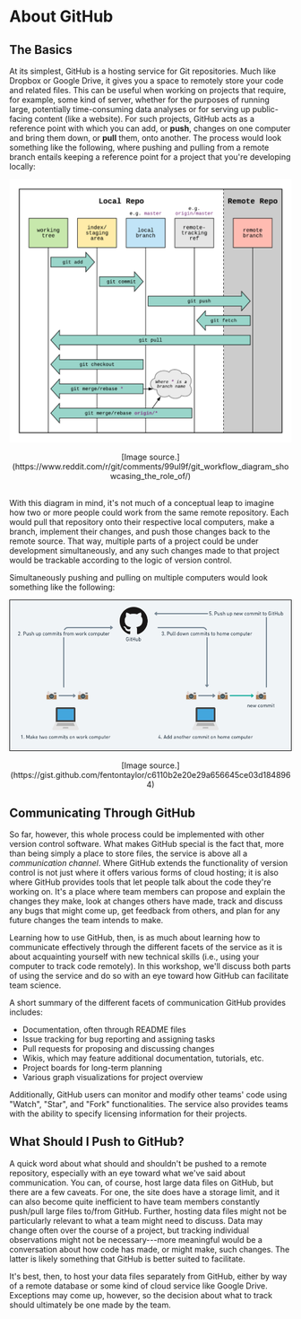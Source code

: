 About GitHub
============

The Basics
----------

At its simplest, GitHub is a hosting service for Git repositories. Much like 
Dropbox or Google Drive, it gives you a space to remotely store your code and 
related files. This can be useful when working on projects that require, for 
example, some kind of server, whether for the purposes of running large, 
potentially time-consuming data analyses or for serving up public-facing content 
(like a website). For such projects, GitHub acts as a reference point with which 
you can add, or **push**, changes on one computer and bring them down, or 
**pull** them, onto another. The process would look something like the following, 
where pushing and pulling from a remote branch entails keeping a reference point 
for a project that you're developing locally:

![](./img/github_workflow.png)
<center>
[Image source.](https://www.reddit.com/r/git/comments/99ul9f/git_workflow_diagram_showcasing_the_role_of/)
</center><br>

With this diagram in mind, it's not much of a conceptual leap to imagine how two 
or more people could work from the same remote repository. Each would pull that 
repository onto their respective local computers, make a branch, implement their 
changes, and push those changes back to the remote source. That way, multiple 
parts of a project could be under development simultaneously, and any such 
changes made to that project would be trackable according to the logic of version 
control.

Simultaneously pushing and pulling on multiple computers would look something 
like the following:

![](./img/github_as_hub.png)

<center>
[Image source.](https://gist.github.com/fentontaylor/c6110b2e20e29a656645ce03d1848964)
</center>

Communicating Through GitHub
----------------------------

So far, however, this whole process could be implemented with other version 
control software. What makes GitHub special is the fact that, more than being 
simply a place to store files, the service is above all a _communication channel_. 
Where GitHub extends the functionality of version control is not just where it 
offers various forms of cloud hosting; it is also where GitHub provides tools 
that let people talk about the code they're working on. It's a place where team 
members can propose and explain the changes they make, look at changes others 
have made, track and discuss any bugs that might come up, get feedback from 
others, and plan for any future changes the team intends to make.

Learning how to use GitHub, then, is as much about learning how to communicate 
effectively through the different facets of the service as it is about 
acquainting yourself with new technical skills (i.e., using your computer to 
track code remotely). In this workshop, we'll discuss both parts of using the 
service and do so with an eye toward how GitHub can facilitate team science.

A short summary of the different facets of communication GitHub provides 
includes:

* Documentation, often through README files
* Issue tracking for bug reporting and assigning tasks
* Pull requests for proposing and discussing changes
* Wikis, which may feature additional documentation, tutorials, etc.
* Project boards for long-term planning
* Various graph visualizations for project overview

Additionally, GitHub users can monitor and modify other teams' code using 
"Watch", "Star", and "Fork" functionalities. The service also provides teams 
with the ability to specify licensing information for their projects.

What Should I Push to GitHub?
-----------------------------

A quick word about what should and shouldn't be pushed to a remote repository, 
especially with an eye toward what we've said about communication. You can, of 
course, host large data files on GitHub, but there are a few caveats. For one, 
the site does have a storage limit, and it can also become quite inefficient to 
have team members constantly push/pull large files to/from GitHub. Further, 
hosting data files might not be particularly relevant to what a team might need 
to discuss. Data may change often over the course of a project, but tracking 
individual observations might not be necessary---more meaningful would be a 
conversation about how code has made, or might make, such changes. The latter 
is likely something that GitHub is better suited to facilitate.

It's best, then, to host your data files separately from GitHub, either by way 
of a remote database or some kind of cloud service like Google Drive. Exceptions 
may come up, however, so the decision about what to track should ultimately be 
one made by the team.
